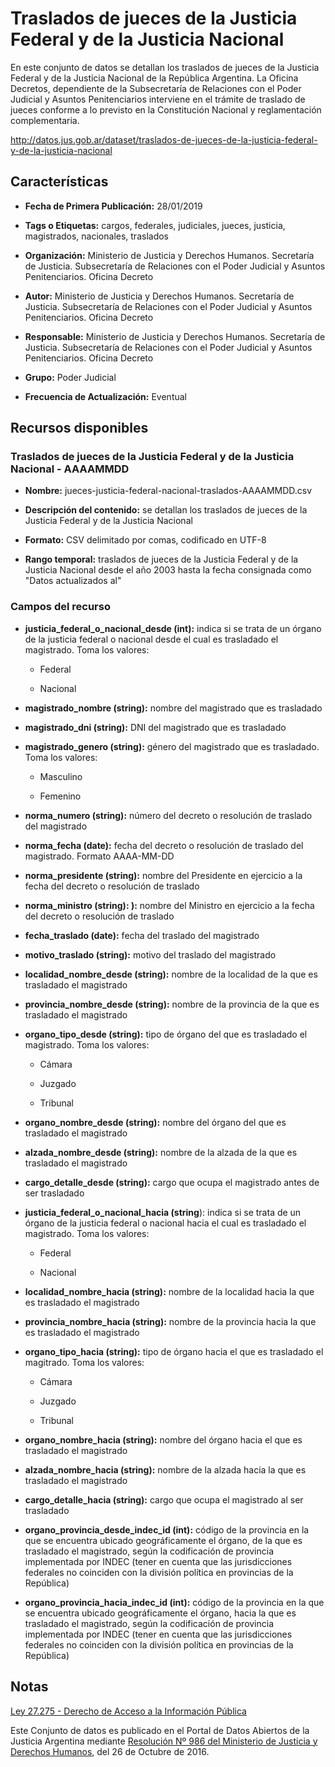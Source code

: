 Traslados de jueces de la Justicia Federal y de la Justicia Nacional
====================================================================

En este conjunto de datos se detallan los traslados de jueces de la Justicia Federal y de la Justicia Nacional de la República Argentina. La Oficina Decretos, dependiente de la Subsecretaría de Relaciones con el Poder Judicial y Asuntos Penitenciarios interviene en el trámite de traslado de jueces conforme a lo previsto en la Constitución Nacional y reglamentación complementaria.

http://datos.jus.gob.ar/dataset/traslados-de-jueces-de-la-justicia-federal-y-de-la-justicia-nacional 


Características
---------------

-   **Fecha de Primera Publicación:** 28/01/2019

-   **Tags o Etiquetas:** cargos, federales, judiciales, jueces, justicia, magistrados, nacionales, traslados

-   **Organización:** Ministerio de Justicia y Derechos Humanos. Secretaría de Justicia. Subsecretaría de Relaciones con el Poder Judicial y Asuntos Penitenciarios. Oficina Decreto

-   **Autor:** Ministerio de Justicia y Derechos Humanos. Secretaría de Justicia. Subsecretaría de Relaciones con el Poder Judicial y Asuntos Penitenciarios. Oficina Decreto

-   **Responsable:** Ministerio de Justicia y Derechos Humanos. Secretaría de Justicia. Subsecretaría de Relaciones con el Poder Judicial y Asuntos Penitenciarios. Oficina Decreto

-   **Grupo:** Poder Judicial

-   **Frecuencia de Actualización:** Eventual

Recursos disponibles
--------------------

### Traslados de jueces de la Justicia Federal y de la Justicia Nacional - AAAAMMDD

-   **Nombre:** jueces-justicia-federal-nacional-traslados-AAAAMMDD.csv

-   **Descripción del contenido:** se detallan los traslados de jueces de la Justicia Federal y de la Justicia Nacional

-   **Formato:** CSV delimitado por comas, codificado en UTF-8

-   **Rango temporal:** traslados de jueces de la Justicia Federal y de la Justicia Nacional desde el año 2003 hasta la fecha consignada como "Datos actualizados al"

### Campos del recurso

-   **justicia_federal_o_nacional_desde (int):** indica si se trata de un órgano de la justicia federal o nacional desde el cual es trasladado el magistrado. Toma los valores:

    -   Federal

    -   Nacional

-   **magistrado_nombre (string):** nombre del magistrado que es trasladado

-   **magistrado_dni (string):** DNI del magistrado que es trasladado

-   **magistrado_genero (string):** género del magistrado que es trasladado. Toma los valores:

	-   Masculino

	-   Femenino

-   **norma_numero (string):** número del decreto o resolución de traslado del magistrado

-   **norma_fecha (date):** fecha del decreto o resolución de traslado del magistrado. Formato AAAA-MM-DD

-   **norma_presidente (string):** nombre del Presidente en ejercicio a la fecha del decreto o resolución de traslado

-   **norma_ministro (string): ):** nombre del Ministro en ejercicio a la fecha del decreto o resolución de traslado

-   **fecha_traslado (date):** fecha del traslado del magistrado

-   **motivo_traslado (string):** motivo del traslado del magistrado

-   **localidad_nombre_desde (string):** nombre de la localidad de la que es trasladado el magistrado

-   **provincia_nombre_desde (string):** nombre de la provincia de la que es trasladado el magistrado

-   **organo_tipo_desde (string):** tipo de órgano del que es trasladado el magistrado. Toma los valores:

    -   Cámara

    -   Juzgado

    -   Tribunal

-   **organo_nombre_desde (string):** nombre del órgano del que es trasladado el magistrado

-   **alzada_nombre_desde (string):** nombre de la alzada de la que es trasladado el magistrado

-   **cargo_detalle_desde (string):** cargo que ocupa el magistrado antes de ser trasladado

-   **justicia_federal_o_nacional_hacia (string**): indica si se trata de un órgano de la justicia federal o nacional hacia el cual es trasladado el magistrado. Toma los valores:

    -   Federal

    -   Nacional

-   **localidad_nombre_hacia (string):** nombre de la localidad hacia la que es trasladado el magistrado

-   **provincia_nombre_hacia (string):** nombre de la provincia hacia la que es trasladado el magistrado

-   **organo_tipo_hacia (string):** tipo de órgano hacia el que es trasladado el magitrado. Toma los valores:

    -   Cámara

    -   Juzgado

    -   Tribunal

-   **organo_nombre_hacia (string):** nombre del órgano hacia el que es trasladado el magistrado

-   **alzada_nombre_hacia (string):** nombre de la alzada hacia la que es trasladado el magistrado

-   **cargo_detalle_hacia (string):** cargo que ocupa el magistrado al ser trasladado

-   **organo_provincia_desde_indec_id (int):** código de la provincia en la que se encuentra ubicado geográficamente el órgano, de la que es trasladado el magistrado, según la codificación de provincia implementada por INDEC (tener en cuenta que las jurisdicciones federales no coinciden con la división política en provincias de la República)

-   **organo_provincia_hacia_indec_id (int):** código de la provincia en la que se encuentra ubicado geográficamente el órgano, hacia la que es trasladado el magistrado, según la codificación de provincia implementada por INDEC (tener en cuenta que las jurisdicciones federales no coinciden con la división política en provincias de la República)

Notas
------

[Ley 27.275 - Derecho de Acceso a la Información Pública](http://servicios.infoleg.gob.ar/infolegInternet/anexos/265000-269999/265949/norma.htm)

Este Conjunto de datos es publicado en el Portal de Datos Abiertos de la Justicia Argentina mediante [Resolución Nº 986 del Ministerio de Justicia y Derechos Humanos](http://datos.jus.gob.ar/resoluciones/RESOL-2016-986-E-APN-MJ.pdf), del 26 de Octubre de 2016.
